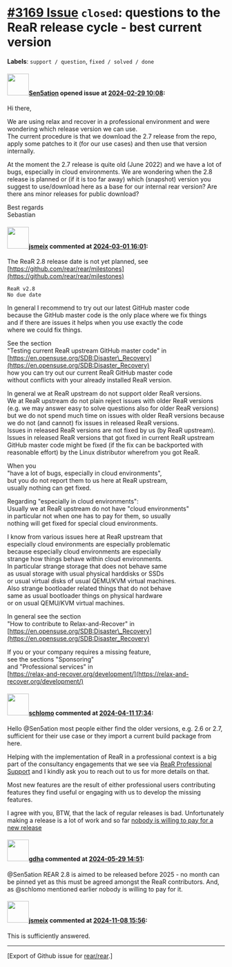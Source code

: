[\#3169 Issue](https://github.com/rear/rear/issues/3169) `closed`: questions to the ReaR release cycle - best current version
=============================================================================================================================

**Labels**: `support / question`, `fixed / solved / done`

#### <img src="https://avatars.githubusercontent.com/u/21124565?v=4" width="50">[Sen5ation](https://github.com/Sen5ation) opened issue at [2024-02-29 10:08](https://github.com/rear/rear/issues/3169):

Hi there,

We are using relax and recover in a professional environment and were
wondering which release version we can use.  
The current procedure is that we download the 2.7 release from the repo,
apply some patches to it (for our use cases) and then use that version
internally.

At the moment the 2.7 release is quite old (June 2022) and we have a lot
of bugs, especially in cloud environments. We are wondering when the 2.8
release is planned or (if it is too far away) which (snapshot) version
you suggest to use/download here as a base for our internal rear
version? Are there ans minor releases for public download?

Best regards  
Sebastian

#### <img src="https://avatars.githubusercontent.com/u/1788608?u=925fc54e2ce01551392622446ece427f51e2f0ce&v=4" width="50">[jsmeix](https://github.com/jsmeix) commented at [2024-03-01 16:01](https://github.com/rear/rear/issues/3169#issuecomment-1973447800):

The ReaR 2.8 release date is not yet planned, see  
[https://github.com/rear/rear/milestones](https://github.com/rear/rear/milestones)

    ReaR v2.8
    No due date

In general I recommend to try out our latest GitHub master code  
because the GitHub master code is the only place where we fix things  
and if there are issues it helps when you use exactly the code  
where we could fix things.

See the section  
"Testing current ReaR upstream GitHub master code" in  
[https://en.opensuse.org/SDB:Disaster\_Recovery](https://en.opensuse.org/SDB:Disaster_Recovery)  
how you can try out our current ReaR GitHub master code  
without conflicts with your already installed ReaR version.

In general we at ReaR upstream do not support older ReaR versions.  
We at ReaR upstream do not plain reject issues with older ReaR
versions  
(e.g. we may answer easy to solve questions also for older ReaR
versions)  
but we do not spend much time on issues with older ReaR versions
because  
we do not (and cannot) fix issues in released ReaR versions.  
Issues in released ReaR versions are not fixed by us (by ReaR
upstream).  
Issues in released ReaR versions that got fixed in current ReaR
upstream  
GitHub master code might be fixed (if the fix can be backported with  
reasonable effort) by the Linux distributor wherefrom you got ReaR.

When you  
"have a lot of bugs, especially in cloud environments",  
but you do not report them to us here at ReaR upstream,  
usually nothing can get fixed.

Regarding "especially in cloud environments":  
Usually we at ReaR upstream do not have "cloud environments"  
in particular not when one has to pay for them, so usually  
nothing will get fixed for special cloud environments.

I know from various issues here at ReaR upstream that  
especially cloud environments are especially problematic  
because especially cloud environments are especially  
strange how things behave within cloud environments.  
In particular strange storage that does not behave same  
as usual storage with usual physical harddisks or SSDs  
or usual virtual disks of usual QEMU/KVM virtual machines.  
Also strange bootloader related things that do not behave  
same as usual bootloader things on physical hardware  
or on usual QEMU/KVM virtual machines.

In general see the section  
"How to contribute to Relax-and-Recover" in  
[https://en.opensuse.org/SDB:Disaster\_Recovery](https://en.opensuse.org/SDB:Disaster_Recovery)

If you or your company requires a missing feature,  
see the sections "Sponsoring"  
and "Professional services" in  
[https://relax-and-recover.org/development/](https://relax-and-recover.org/development/)

#### <img src="https://avatars.githubusercontent.com/u/101384?v=4" width="50">[schlomo](https://github.com/schlomo) commented at [2024-04-11 17:34](https://github.com/rear/rear/issues/3169#issuecomment-2050178965):

Hello @Sen5ation most people either find the older versions, e.g. 2.6 or
2.7, sufficient for their use case or they import a current build
package from here.

Helping with the implementation of ReaR in a professional context is a
big part of the consultancy engagements that we see via [ReaR
Professional
Support](https://relax-and-recover.org/support/#:~:text=means%20for%20sponsoring-,Professional%20Support,-If%20your%20company)
and I kindly ask you to reach out to us for more details on that.

Most new features are the result of either professional users
contributing features they find useful or engaging with us to develop
the missing features.

I agree with you, BTW, that the lack of regular releases is bad.
Unfortunately making a release is a lot of work and so far [nobody is
willing to pay for a new release](https://relax-and-recover.org/events/)

#### <img src="https://avatars.githubusercontent.com/u/888633?u=cdaeb31efcc0048d3619651aa18dd4b76e636b21&v=4" width="50">[gdha](https://github.com/gdha) commented at [2024-05-29 14:51](https://github.com/rear/rear/issues/3169#issuecomment-2137611174):

@Sen5ation REAR 2.8 is aimed to be released before 2025 - no month can
be pinned yet as this must be agreed amongst the ReaR contributors. And,
as @schlomo mentioned earlier nobody is willing to pay for it.

#### <img src="https://avatars.githubusercontent.com/u/1788608?u=925fc54e2ce01551392622446ece427f51e2f0ce&v=4" width="50">[jsmeix](https://github.com/jsmeix) commented at [2024-11-08 15:56](https://github.com/rear/rear/issues/3169#issuecomment-2465105687):

This is sufficiently answered.

------------------------------------------------------------------------

\[Export of Github issue for
[rear/rear](https://github.com/rear/rear).\]

